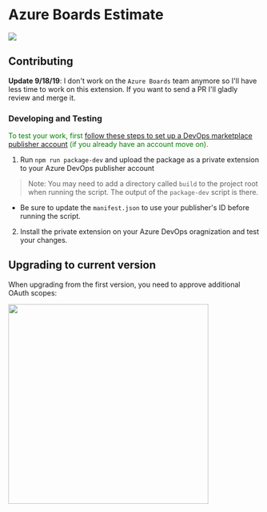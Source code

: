 # Azure Boards Estimate

![](https://github.com/cschleiden/azure-boards-estimate/workflows/Build%20&%20Deploy/badge.svg)

## Contributing

**Update 9/18/19**: I don't work on the `Azure Boards` team anymore so I'll have less time to work on this extension. If you want to send a PR I'll gladly review and merge it.

### Developing and Testing

<span style="color: green">To test your work, first [follow these steps to set up a DevOps marketplace publisher account](https://docs.microsoft.com/en-us/azure/devops/extend/publish/overview?view=azure-devops) (if you already have an account move on).

1. Run `npm run package-dev` and upload the package as a private extension to your  Azure DevOps publisher account
> Note: You may need to add a directory called `build` to the project root when running the script. The output of the `package-dev` script is there.
 - Be sure to update the `manifest.json` to use your publisher's ID before running the script.
2. Install the private extension on your Azure DevOps oragnization and test your changes.


## Upgrading to current version

When upgrading from the first version, you need to approve additional OAuth scopes:

<img src="https://user-images.githubusercontent.com/2201819/55303550-bc25c780-53fb-11e9-9379-0a64e3fb1014.png" width="400px" />
